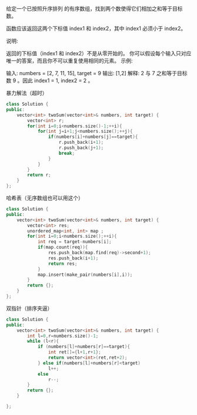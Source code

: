 给定一个已按照升序排列 的有序数组，找到两个数使得它们相加之和等于目标数。

函数应该返回这两个下标值 index1 和 index2，其中 index1 必须小于 index2。

说明:

返回的下标值（index1 和 index2）不是从零开始的。
你可以假设每个输入只对应唯一的答案，而且你不可以重复使用相同的元素。
示例:

输入: numbers = [2, 7, 11, 15], target = 9
输出: [1,2]
解释: 2 与 7 之和等于目标数 9 。因此 index1 = 1, index2 = 2 。



暴力解法（超时）

```c++
class Solution {
public:
    vector<int> twoSum(vector<int>& numbers, int target) {
        vector<int> r;
        for(int i=0;i<numbers.size()-1;++i){
            for(int j=i+1;j<numbers.size();++j){
                if(numbers[i]+numbers[j]==target){
                    r.push_back(i+1);
                    r.push_back(j+1);
                    break;
                }
            }
        }
        return r;
    }
};
```

哈希表（无序数组也可以用这个）

```c++
class Solution {
public:
    vector<int> twoSum(vector<int>& numbers, int target) {
        vector<int> res;
        unordered_map<int, int> map ;
        for(int i=0;i<numbers.size();++i){
            int req = target-numbers[i];
            if(map.count(req)){
                res.push_back(map.find(req)->second+1);
                res.push_back(i+1);
                return res;
            }
            map.insert(make_pair(numbers[i],i));
        }
        return {};
    }
};
```

双指针（排序夹逼）

```c++
class Solution {
public:
    vector<int> twoSum(vector<int>& numbers, int target) {
        int l=0,r=numbers.size()-1;
        while (l<r){
            if (numbers[l]+numbers[r]==target){
                int ret[]={l+1,r+1};
                return vector<int>(ret,ret+2);
            } else if(numbers[l]+numbers[r]<target)
                l++;
            else
                r--;
        }
        return {};
    }

};
```

